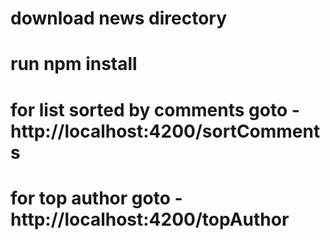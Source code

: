 # download news directory
# run npm install
# for list sorted by comments goto - http://localhost:4200/sortComments
# for top author goto - http://localhost:4200/topAuthor